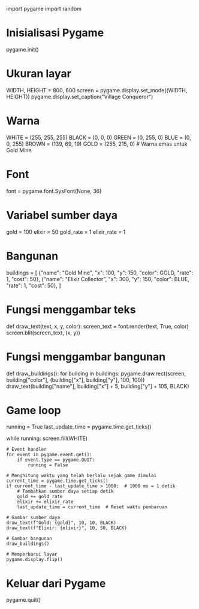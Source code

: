import pygame
import random

# Inisialisasi Pygame
pygame.init()

# Ukuran layar
WIDTH, HEIGHT = 800, 600
screen = pygame.display.set_mode((WIDTH, HEIGHT))
pygame.display.set_caption("Village Conqueror")

# Warna
WHITE = (255, 255, 255)
BLACK = (0, 0, 0)
GREEN = (0, 255, 0)
BLUE = (0, 0, 255)
BROWN = (139, 69, 19)
GOLD = (255, 215, 0)  # Warna emas untuk Gold Mine

# Font
font = pygame.font.SysFont(None, 36)

# Variabel sumber daya
gold = 100
elixir = 50
gold_rate = 1
elixir_rate = 1

# Bangunan
buildings = [
    {"name": "Gold Mine", "x": 100, "y": 150, "color": GOLD, "rate": 1, "cost": 50},
    {"name": "Elixir Collector", "x": 300, "y": 150, "color": BLUE, "rate": 1, "cost": 50},
]

# Fungsi menggambar teks
def draw_text(text, x, y, color):
    screen_text = font.render(text, True, color)
    screen.blit(screen_text, (x, y))

# Fungsi menggambar bangunan
def draw_buildings():
    for building in buildings:
        pygame.draw.rect(screen, building["color"], (building["x"], building["y"], 100, 100))
        draw_text(building["name"], building["x"] + 5, building["y"] + 105, BLACK)

# Game loop
running = True
last_update_time = pygame.time.get_ticks()

while running:
    screen.fill(WHITE)

    # Event handler
    for event in pygame.event.get():
        if event.type == pygame.QUIT:
            running = False

    # Menghitung waktu yang telah berlalu sejak game dimulai
    current_time = pygame.time.get_ticks()
    if current_time - last_update_time > 1000:  # 1000 ms = 1 detik
        # Tambahkan sumber daya setiap detik
        gold += gold_rate
        elixir += elixir_rate
        last_update_time = current_time  # Reset waktu pembaruan

    # Gambar sumber daya
    draw_text(f"Gold: {gold}", 10, 10, BLACK)
    draw_text(f"Elixir: {elixir}", 10, 50, BLACK)

    # Gambar bangunan
    draw_buildings()

    # Memperbarui layar
    pygame.display.flip()

# Keluar dari Pygame
pygame.quit()
